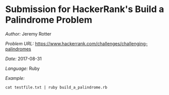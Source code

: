 # Submission for HackerRank's Build a Palindrome Problem 

*Author:* Jeremy Rotter

*Problem URL:* https://www.hackerrank.com/challenges/challenging-palindromes

*Date:* 2017-08-31

*Language:* Ruby

*Example:* 
```
cat testfile.txt | ruby build_a_palindrome.rb
```
